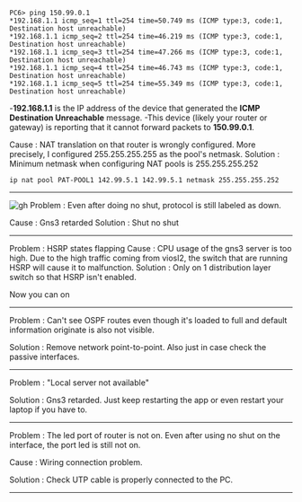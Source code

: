 ```
PC6> ping 150.99.0.1
*192.168.1.1 icmp_seq=1 ttl=254 time=50.749 ms (ICMP type:3, code:1, Destination host unreachable)
*192.168.1.1 icmp_seq=2 ttl=254 time=46.219 ms (ICMP type:3, code:1, Destination host unreachable)
*192.168.1.1 icmp_seq=3 ttl=254 time=47.266 ms (ICMP type:3, code:1, Destination host unreachable)
*192.168.1.1 icmp_seq=4 ttl=254 time=46.743 ms (ICMP type:3, code:1, Destination host unreachable)
*192.168.1.1 icmp_seq=5 ttl=254 time=55.349 ms (ICMP type:3, code:1, Destination host unreachable)
```
-**192.168.1.1** is the IP address of the device that generated the **ICMP Destination Unreachable** message.
-This device (likely your router or gateway) is reporting that it cannot forward packets to **150.99.0.1**.

Cause : NAT translation on that router is wrongly configured. More precisely, I configured 255.255.255.255 as the pool's netmask.
Solution : Minimum netmask when configuring NAT pools is 255.255.255.252
```
ip nat pool PAT-POOL1 142.99.5.1 142.99.5.1 netmask 255.255.255.252
```

--------------------------------------------------------------------------
![gh](https://raw.githubusercontent.com/ndriannazriel04/Advanced-Network-Tech/main/obsidian/images17348476650004okyrv.png)
Problem : Even after doing no shut, protocol is still labeled as down.

Cause : Gns3 retarded
Solution : Shut no shut

--------------------------------------------------------------------------
Problem : HSRP states flapping
Cause : CPU usage of the gns3 server is too high. Due to the high traffic coming from viosl2, the switch that are running HSRP will cause it to malfunction.
Solution : Only on 1 distribution layer switch so that HSRP isn't enabled. 

Now you can on

--------------------------------------------------------------------------
Problem : Can't see OSPF routes even though it's loaded to full and default information originate is also not visible.

Solution : Remove network point-to-point. Also just in case check the passive interfaces.

--------------------------------------------------------------------------
Problem : "Local server not available"

Solution : Gns3 retarded. Just keep restarting the app or even restart your laptop if you have to.

--------------------------------------------------------------------------
Problem : The led port of router is not on. Even after using no shut on the interface, the port led is still not on.

Cause : Wiring connection problem.

Solution : Check UTP cable is properly connected to the PC.

--------------------------------------------------------------------------
